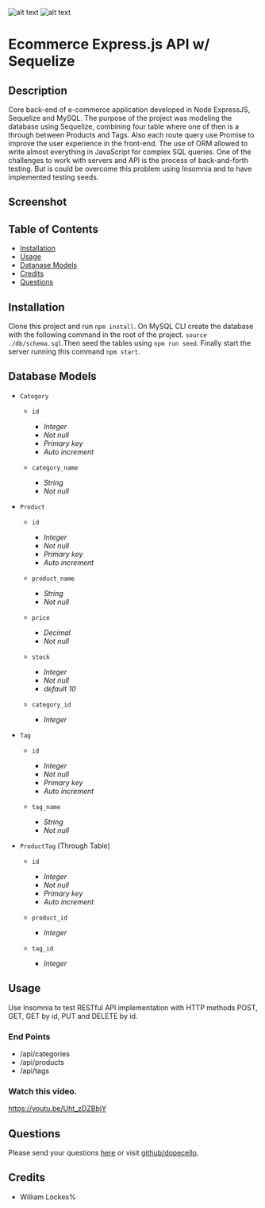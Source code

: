 [comment]: <> (This readme was created by Nodinq Readme Generator)
![alt text](https://img.shields.io/badge/License-MIT-brightgreen)
![alt text](https://img.shields.io/badge/Ver.-1.0.0-blue)

# Ecommerce Express.js API w/ Sequelize


## Description

Core back-end of e-commerce application developed in Node ExpressJS, Sequelize and MySQL. The purpose of the project was modeling the database using Sequelize, combining four table where one of then is a through between Products and Tags. Also each route query use Promise to improve the user experience in the front-end. The use of ORM allowed to write almost everything in JavaScript for complex SQL queries. One of the challenges to work with servers and API is the process of back-and-forth testing. But is could be overcome this problem using Insomnia and to have implemented testing seeds.

## Screenshot

## Table of Contents

- [Installation](#installation)
- [Usage](#usage)
- [Datanase Models](#database-models)
- [Credits](#credits)
- [Questions](#questions)

## Installation

Clone this project and run `npm install`. On MySQL CLI create the database with the following command in the root of the project. `source ./db/schema.sql`.Then seed the tables using `npm run seed`. Finally start the server running this command `npm start`.


## Database Models

* `Category`

  - `id`
    - *Integer*
    - *Not null*
    - *Primary key*
    - *Auto increment*

  - `category_name`
    - *String*
    - *Not null*

* `Product`
  - `id`
    - *Integer*
    - *Not null*
    - *Primary key*
    - *Auto increment*

  - `product_name`
    - *String*
    - *Not null*

  - `price`
    - *Decimal*
    - *Not null* 

  - `stock`
    - *Integer*
    - *Not null* 
    - *default 10*

  - `category_id`
    - *Integer*

* `Tag`
  - `id`
    - *Integer*
    - *Not null*
    - *Primary key*
    - *Auto increment*

  - `tag_name`
    - *String*
    - *Not null*

* `ProductTag` (Through Table)
  - `id`
    - *Integer*
    - *Not null*
    - *Primary key*
    - *Auto increment*

  - `product_id`
    - *Integer*

  - `tag_id`
    - *Integer*


## Usage

Use Insomnia to test RESTful API implementation with HTTP methods POST, GET, GET by id, PUT and DELETE by id.

### End Points

* /api/categories
* /api/products
* /api/tags


### Watch this video.
https://youtu.be/Uht_zDZBbjY

## Questions

Please send your questions [here](mailto:williamlocke.cello@gmail.com?subject=[GitHub]%20ORM%20eCommerce%20Bkend) or visit [github/dopecello](https://github.com/dopecello).

## Credits

* William Lockes%      
